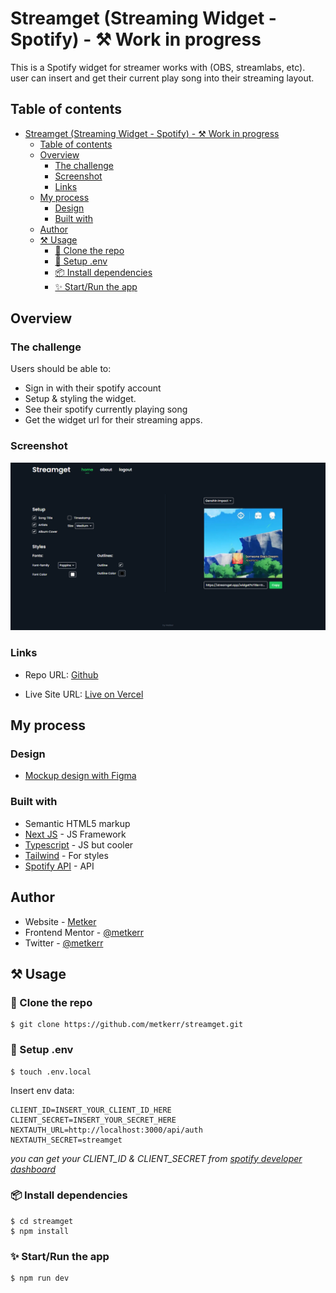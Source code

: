 # Streamget (Streaming Widget - Spotify) - ⚒ Work in progress

This is a Spotify widget for streamer works with (OBS, streamlabs, etc). user can insert and get their current play song into their streaming layout.

## Table of contents

- [Streamget (Streaming Widget - Spotify) - ⚒ Work in progress](#streamget-streaming-widget---spotify----work-in-progress)
  - [Table of contents](#table-of-contents)
  - [Overview](#overview)
    - [The challenge](#the-challenge)
    - [Screenshot](#screenshot)
    - [Links](#links)
  - [My process](#my-process)
    - [Design](#design)
    - [Built with](#built-with)
  - [Author](#author)
  - [⚒ Usage](#-usage)
    - [👥 Clone the repo](#-clone-the-repo)
    - [🔐 Setup .env](#-setup-env)
    - [📦 Install dependencies](#-install-dependencies)
    - [✨ Start/Run the app](#-startrun-the-app)

## Overview

### The challenge

Users should be able to:

- Sign in with their spotify account
- Setup & styling the widget.
- See their spotify currently playing song
- Get the widget url for their streaming apps.

### Screenshot

![Homepage](./screenshots/streamget_ss.png)

### Links

- Repo URL: [Github](https://github.com/metkerr/streamget.git)

- Live Site URL: [Live on Vercel](https://streamget-metkerr.vercel.app/)

## My process

### Design

- [Mockup design with Figma](https://www.figma.com/file/0VfYnpYFnKhBdYkGPnI4TO/Streamget-Webapp?node-id=0%3A1&t=NZJRgk2wQz7HKSJd-1)

### Built with

- Semantic HTML5 markup
- [Next JS](https://nextjs.org/) - JS Framework
- [Typescript](https://www.typescriptlang.org/) - JS but cooler
- [Tailwind](https://tailwindcss.com/) - For styles
- [Spotify API](https://developer.spotify.com/) - API

## Author

- Website - [Metker](https://metkerr.github.io/)
- Frontend Mentor - [@metkerr](https://www.frontendmentor.io/profile/metkerr)
- Twitter - [@metkerr](https://twitter.com/metkerr)

## ⚒ Usage

### 👥 Clone the repo

```shell
$ git clone https://github.com/metkerr/streamget.git
```

### 🔐 Setup .env

```shell
$ touch .env.local
```

Insert env data:

```
CLIENT_ID=INSERT_YOUR_CLIENT_ID_HERE
CLIENT_SECRET=INSERT_YOUR_SECRET_HERE
NEXTAUTH_URL=http://localhost:3000/api/auth
NEXTAUTH_SECRET=streamget
```

_you can get your CLIENT_ID & CLIENT_SECRET from [spotify developer dashboard](https://developer.spotify.com/dashboard)_

### 📦 Install dependencies

```shell
$ cd streamget
$ npm install
```

### ✨ Start/Run the app

```shell
$ npm run dev
```

